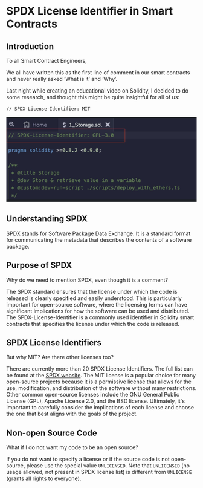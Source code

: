 # SPDX License Identifier in Smart Contracts

## Introduction

To all Smart Contract Engineers,

We all have written this as the first line of comment in our smart contracts and never really asked ‘What is it’ and ‘Why’.

Last night while creating an educational video on Solidity, I decided to do some research, and thought this might be quite insightful for all of us:

```solidity
// SPDX-License-Identifier: MIT
```

![Using SPDX License Identifier](media/Screenshot_2023-09-221.png)

## Understanding SPDX

SPDX stands for Software Package Data Exchange. It is a standard format for communicating the metadata that describes the contents of a software package.

## Purpose of SPDX

Why do we need to mention SPDX, even though it is a comment?

The SPDX standard ensures that the license under which the code is released is clearly specified and easily understood. This is particularly important for open-source software, where the licensing terms can have significant implications for how the software can be used and distributed. The SPDX-License-Identifier is a commonly used identifier in Solidity smart contracts that specifies the license under which the code is released.

## SPDX License Identifiers

But why MIT? Are there other licenses too?

There are currently more than 20 SPDX License Identifiers. The full list can be found at the [SPDX website](https://spdx.org/licenses/). The MIT license is a popular choice for many open-source projects because it is a permissive license that allows for the use, modification, and distribution of the software without many restrictions. Other common open-source licenses include the GNU General Public License (GPL), Apache License 2.0, and the BSD license. Ultimately, it's important to carefully consider the implications of each license and choose the one that best aligns with the goals of the project.

## Non-open Source Code

What if I do not want my code to be an open source?

If you do not want to specify a license or if the source code is not open-source, please use the special value `UNLICENSED`. Note that `UNLICENSED` (no usage allowed, not present in SPDX license list) is different from `UNLICENSE` (grants all rights to everyone).
